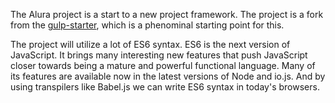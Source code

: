 The Alura project is a start to a new project framework. The project is a fork from the [gulp-starter](https://github.com/greypants/gulp-starter), which is a phenominal starting point for this.

The project will utilize a lot of ES6 syntax. ES6 is the next version of JavaScript. It brings many interesting new features that push JavaScript closer towards being a mature and powerful functional language. Many of its features are available now in the latest versions of Node and io.js. And by using transpilers like Babel.js we can write ES6 syntax in today's browsers.
